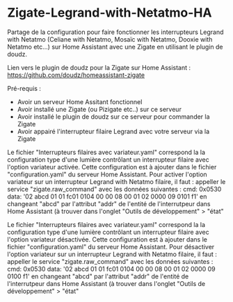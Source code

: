 # Zigate-Legrand-with-Netatmo-HA
Partage de la configuration pour faire fonctionner les interrupteurs Legrand with Netatmo (Celiane with Netatmo, Mosaïc with Netatmo, Dooxie with Netatmo etc...) sur Home Assistant avec une Zigate en utilisant le plugin de doudz.

Lien vers le plugin de doudz pour la Zigate sur Home Assistant :
https://github.com/doudz/homeassistant-zigate

Pré-requis :
- Avoir un serveur Home Assitant fonctionnel
- Avoir installé une Zigate (ou Pizigate etc..) sur ce serveur
- Avoir installé le plugin de doudz sur ce serveur pour commander la Zigate
- Avoir appairé l'interrupteur filaire Legrand avec votre serveur via la Zigate

Le fichier "Interrupteurs filaires avec variateur.yaml" correspond la la configuration type d'une lumière contrôlant un interrupteur filaire avec l'option variateur activée. Cette configuration est à ajouter dans le fichier "configuration.yaml" du serveur Home Assistant.
Pour activer l'option variateur sur un interrupteur Legrand with Netatmo filaire, il faut : appeller le service "zigate.raw_command" avec les données suivantes :
cmd: 0x0530
data: '02 abcd 01 01 fc01 0104 00 00 08 00 01 02 0000 09 0101 f1'
en changeant "abcd" par l'attribut "addr" de l'entité de l'interrutpeur dans Home Assistant (à trouver dans l'onglet "Outils de développement" > "état"

Le fichier "Interrupteurs filaires avec variateur.yaml" correspond la la configuration type d'une lumière contrôlant un interrupteur filaire avec l'option variateur désactivée. Cette configuration est à ajouter dans le fichier "configuration.yaml" du serveur Home Assistant.
Pour désactiver l'option variateur sur un interrupteur Legrand with Netatmo filaire, il faut : appeller le service "zigate.raw_command" avec les données suivantes :
cmd: 0x0530
data: '02 abcd 01 01 fc01 0104 00 00 08 00 01 02 0000 09 0100 f1'
en changeant "abcd" par l'attribut "addr" de l'entité de l'interrutpeur dans Home Assistant (à trouver dans l'onglet "Outils de développement" > "état"

